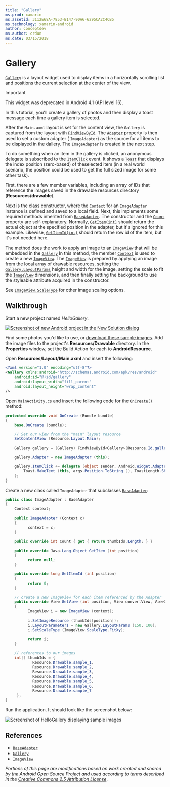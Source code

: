 ```yaml
---
title: "Gallery"
ms.prod: xamarin
ms.assetid: 3112E68A-7853-B147-90A6-6295CA2C4CB5
ms.technology: xamarin-android
author: conceptdev
ms.author: crdun
ms.date: 03/15/2018
---
```


# Gallery

[`Gallery`](https://developer.xamarin.com/api/type/Android.Widget.Gallery/)
is a layout widget used to display items in a horizontally scrolling
list and positions the current selection at the center of the view.

> [!IMPORTANT]
> This widget was deprecated in Android 4.1 (API level 16). 

In this tutorial, you'll create a gallery of photos and then display a toast
message each time a gallery item is selected.

After the `Main.axml` layout is set for the content view, the `Gallery`
is captured from the layout with
[`FindViewById`](https://developer.xamarin.com/api/member/Android.App.Activity.FindViewById/p/System.Int32/).
The
[`Adapter`](https://developer.xamarin.com/api/property/Android.Widget.AdapterView.RawAdapter/)
property is then used to set a custom adapter ( `ImageAdapter`) as the
source for all items to be displayed in the dallery. The `ImageAdapter`
is created in the next step.

To do something when an item in the gallery is clicked, an anonymous
delegate is subscribed to the
[`ItemClick`](https://developer.xamarin.com/api/event/Android.Widget.AdapterView.ItemClick/)
event. It shows a
[`Toast`](https://developer.xamarin.com/api/type/Android.Widget.Toast/)
that displays the index position (zero-based) of theselected item (in a
real world scenario, the position could be used to get the full sized
image for some other task).

First, there are a few member variables, including an array of IDs that
reference the images saved in the drawable resources directory
(**Resources/drawable**).

Next is the class constructor, where the
[`Context`](https://developer.xamarin.com/api/type/Android.Content.Context/)
for an `ImageAdapter` instance is defined and saved to a local field.
Next, this implements some required methods inherited from
[`BaseAdapter`](https://developer.xamarin.com/api/type/Android.Widget.BaseAdapter/).
The constructor and the
[`Count`](https://developer.xamarin.com/api/property/Android.Widget.BaseAdapter.Count/)
property are self-explanatory. Normally,
[`GetItem(int)`](https://developer.xamarin.com/api/member/Android.Widget.BaseAdapter.GetItem/p/System.Int32/)
should return the actual object at the specified position in the
adapter, but it's ignored for this example. Likewise,
[`GetItemId(int)`](https://developer.xamarin.com/api/member/Android.Widget.BaseAdapter.GetItemId/p/System.Int32/)
should return the row id of the item, but it's not needed here.

The method does the work to apply an image to an
[`ImageView`](https://developer.xamarin.com/api/type/Android.Widget.ImageView/)
that will be embedded in the
[`Gallery`](https://developer.xamarin.com/api/type/Android.Widget.Gallery/)
In this method, the member
[`Context`](https://developer.xamarin.com/api/type/Android.Content.Context/)
is used to create a new
[`ImageView`](https://developer.xamarin.com/api/type/Android.Widget.ImageView/).
The
[`ImageView`](https://developer.xamarin.com/api/type/Android.Widget.ImageView/)
is prepared by applying an image from the local array of drawable
resources, setting the
[`Gallery.LayoutParams`](https://developer.xamarin.com/api/type/Android.Widget.Gallery+LayoutParams/)
height and width for the image, setting the scale to fit the
[`ImageView`](https://developer.xamarin.com/api/type/Android.Widget.ImageView/)
dimensions, and then finally setting the background to use the
styleable attribute acquired in the constructor.

See [`ImageView.ScaleType`](https://developer.xamarin.com/api/type/Android.Widget.ImageView+ScaleType/)
for other image scaling options.

## Walkthrough

Start a new project named *HelloGallery*.

[![Screenshot of new Android project in the New Solution dialog](gallery-images/hellogallery1-sml.png)](gallery-images/hellogallery1.png#lightbox)

Find some photos you'd like to use, or
[download these sample
images](https://developer.android.com/shareables/sample_images.zip).
Add the image files to the project's **Resources/Drawable**
directory. In the **Properties** window, set the Build Action for
each to **AndroidResource**.

Open **Resources/Layout/Main.axml** and insert the following:

```xml
<?xml version="1.0" encoding="utf-8"?>
<Gallery xmlns:android="http://schemas.android.com/apk/res/android"
    android:id="@+id/gallery"
    android:layout_width="fill_parent"
    android:layout_height="wrap_content"
/>
```

Open `MainActivity.cs` and insert the following code for the
[`OnCreate()`](https://developer.xamarin.com/api/member/Android.App.Activity.OnCreate/p/Android.OS.Bundle/)
method:

```csharp
protected override void OnCreate (Bundle bundle)
{
    base.OnCreate (bundle);

    // Set our view from the "main" layout resource
    SetContentView (Resource.Layout.Main);

    Gallery gallery = (Gallery) FindViewById<Gallery>(Resource.Id.gallery);

    gallery.Adapter = new ImageAdapter (this);

    gallery.ItemClick += delegate (object sender, Android.Widget.AdapterView.ItemClickEventArgs args) {
        Toast.MakeText (this, args.Position.ToString (), ToastLength.Short).Show ();
    };
}
```

Create a new class called `ImageAdapter` that subclasses
[`BaseAdapter`](https://developer.xamarin.com/api/type/Android.Widget.BaseAdapter/):

```csharp
public class ImageAdapter : BaseAdapter
{
    Context context;

    public ImageAdapter (Context c)
    {
          context = c;
    }

    public override int Count { get { return thumbIds.Length; } }

    public override Java.Lang.Object GetItem (int position)
    {
          return null;
    }

    public override long GetItemId (int position)
    {
          return 0;
    }

    // create a new ImageView for each item referenced by the Adapter
    public override View GetView (int position, View convertView, ViewGroup parent)
    {
          ImageView i = new ImageView (context);

          i.SetImageResource (thumbIds[position]);
          i.LayoutParameters = new Gallery.LayoutParams (150, 100);
          i.SetScaleType (ImageView.ScaleType.FitXy);

          return i;
    }

    // references to our images
    int[] thumbIds = {
            Resource.Drawable.sample_1,
            Resource.Drawable.sample_2,
            Resource.Drawable.sample_3,
            Resource.Drawable.sample_4,
            Resource.Drawable.sample_5,
            Resource.Drawable.sample_6,
            Resource.Drawable.sample_7
     };
}

```

Run the application. It should look like the screenshot below:

![Screenshot of HelloGallery displaying sample images](gallery-images/hellogallery3.png)



## References

- [`BaseAdapter`](https://developer.xamarin.com/api/type/Android.Widget.BaseAdapter/)
- [`Gallery`](https://developer.xamarin.com/api/type/Android.Widget.Gallery/)
- [`ImageView`](https://developer.xamarin.com/api/type/Android.Widget.ImageView/)

*Portions of this page are modifications based on work created and shared by the 
Android Open Source Project and used according to terms described in the*
[*Creative Commons 2.5 Attribution License*](http://creativecommons.org/licenses/by/2.5/).


